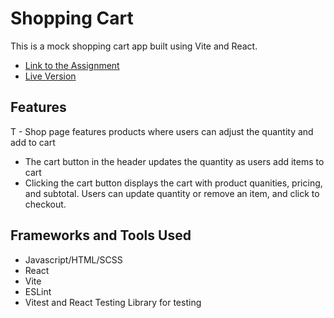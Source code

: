 # Shopping Cart

This is a mock shopping cart app built using Vite and React.

- [Link to the Assignment](https://www.theodinproject.com/lessons/react-new-shopping-cart)
- [Live Version](https://ewoknock.github.io/shopping-cart)

## Features
T - Shop page features products where users can adjust the quantity and add to cart
 - The cart button in the header updates the quantity as users add items to cart
 - Clicking the cart button displays the cart with product quanities, pricing, and subtotal. Users can update quantity or remove an item, and click to checkout.

## Frameworks and Tools Used
 - Javascript/HTML/SCSS
 - React
 - Vite
 - ESLint
 - Vitest and React Testing Library for testing


